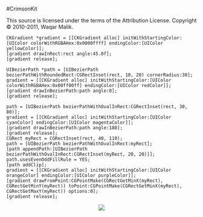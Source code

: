 #CrimsonKit

This source is licensed under the terms of the Attribution License.  Copyright &copy; 2010-2011, Waqar Malik.

    CKGradient *gradient = [[CKGradient alloc] initWithStartingColor:[UIColor colorWithRGBAHex:0x0000ffff] endingColor:[UIColor yellowColor]];
    [gradient drawInRect:rect angle:45.0f];
    [gradient release];

    UIBezierPath *path = [UIBezierPath bezierPathWithRoundedRect:CGRectInset(rect, 10, 20) cornerRadius:30];
    gradient = [[CKGradient alloc] initWithStartingColor:[UIColor colorWithRGBAHex:0x00ff00ff] endingColor:[UIColor redColor]];
    [gradient drawInBezierPath:path angle:0];
    [gradient release];

    path = [UIBezierPath bezierPathWithOvalInRect:CGRectInset(rect, 30, 80)];
    gradient = [[CKGradient alloc] initWithStartingColor:[UIColor cyanColor] endingColor:[UIColor magentaColor]];
    [gradient drawInBezierPath:path angle:180];
    [gradient release];
    CGRect myRect = CGRectInset(rect, 40, 110);
    path = [UIBezierPath bezierPathWithOvalInRect:myRect];
    [path appendPath:[UIBezierPath bezierPathWithOvalInRect:CGRectInset(myRect, 20, 20)]];
    path.usesEvenOddFillRule = YES;
    [path addClip];
    gradient = [[CKGradient alloc] initWithStartingColor:[UIColor orangeColor] endingColor:[UIColor purpleColor]];
    [gradient drawFromPoint:CGPointMake(CGRectGetMinX(myRect), CGRectGetMinY(myRect)) toPoint:CGPointMake(CGRectGetMinX(myRect), CGRectGetMaxY(myRect)) options:0];
    [gradient release];

<center>
<img src="https://github.com/wmalloc/CKGradient/raw/master/CKGradient.png" />
</center>
